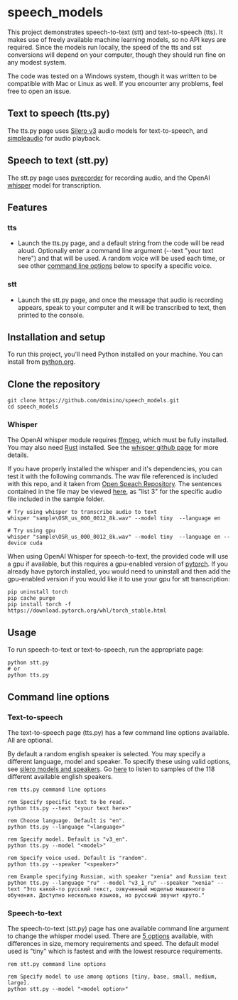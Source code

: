 # speech_models

This project demonstrates speech-to-text (stt) and text-to-speech (tts). It makes use of freely available machine learning models, so no API keys are required. Since the models run locally, the speed of the tts and sst conversions will depend on your computer, though they should run fine on any modest system.

The code was tested on a Windows system, though it was written to be compatible with Mac or Linux as well. If you encounter any problems, feel free to open an issue.

## Text to speech (tts.py)

The tts.py page uses [Silero v3](https://github.com/snakers4/silero-models) audio models for text-to-speech, and [simpleaudio](https://github.com/hamiltron/py-simple-audio) for audio playback.

## Speech to text (stt.py)

The stt.py page uses [pvrecorder](https://github.com/Picovoice/pvrecorder/tree/main/sdk/python) for recording audio, and the OpenAI [whisper](https://github.com/openai/whisper) model for transcription.

## Features

### tts

- Launch the tts.py page, and a default string from the code will be read aloud. Optionally enter a command line argument (--text "your text here") and that will be used. A random voice will be used each time, or see other [command line options](###-text-to-speech) below to specify a specific voice. 

### stt

- Launch the stt.py page, and once the message that audio is recording appears, speak to your computer and it will be transcribed to text, then printed to the console.

## Installation and setup

To run this project, you'll need Python installed on your machine. You can install from [python.org](https://www.python.org/downloads/).

## Clone the repository
```console
git clone https://github.com/dmisino/speech_models.git
cd speech_models
```

### Whisper

The OpenAI whisper module requires [ffmpeg](https://ffmpeg.org/), which must be fully installed. You may also need [Rust](https://www.rust-lang.org/) installed. See the [whisper github page](https://github.com/openai/whisper#setup) for more details.

If you have properly installed the whisper and it's dependencies, you can test it with the following commands. The wav file referenced is included with this repo, and it taken from [Open Speach Repository](https://www.voiptroubleshooter.com/open_speech/american.html). The sentences contained in the file may be viewed [here](https://www.cs.columbia.edu/~hgs/audio/harvard.html), as "list 3" for the specific audio file included in the sample folder.

```console
# Try using whisper to transcribe audio to text 
whisper "sample\OSR_us_000_0012_8k.wav" --model tiny  --language en

# Try using gpu
whisper "sample\OSR_us_000_0012_8k.wav" --model tiny  --language en --device cuda
```

When using OpenAI Whisper for speech-to-text, the provided code will use a gpu if available, but this requires a gpu-enabled version of [pytorch](https://pytorch.org/). If you already have pytorch installed, you would need to uninstall and then add the gpu-enabled version if you would like it to use your gpu for stt transcription:

```console
pip uninstall torch
pip cache purge 
pip install torch -f https://download.pytorch.org/whl/torch_stable.html
```

## Usage
 
 To run speech-to-text or text-to-speech, run the appropriate page:

 ```console
python stt.py
# or
python tts.py
 ```

## Command line options

### Text-to-speech

The text-to-speech page (tts.py) has a few command line options available. All are optional.

By default a random english speaker is selected. You may specify a different language, model and speaker. To specify these using valid options, see [silero models and speakers](https://github.com/snakers4/silero-models#models-and-speakers). Go [here](https://oobabooga.github.io/silero-samples/) to listen to samples of the 118 different available english speakers.

```console
rem tts.py command line options

rem Specify specific text to be read.
python tts.py --text "<your text here>"

rem Choose language. Default is "en".
python tts.py --language "<language>"

rem Specify model. Default is "v3_en".
python tts.py --model "<model>"

rem Specify voice used. Default is "random".
python tts.py --speaker "<speaker>"

rem Example specifying Russian, with speaker "xenia" and Russian text
python tts.py --language "ru" --model "v3_1_ru" --speaker "xenia" --text "Это какой-то русский текст, озвученный моделью машинного обучения. Доступно несколько языков, но русский звучит круто."
```

### Speech-to-text

The speech-to-text (stt.py) page has one available command line argument to change the whisper model used. There are [5 options](https://github.com/openai/whisper#available-models-and-languages) available, with differences in size, memory requirements and speed. The default model used is "tiny" which is fastest and with the lowest resource requirements.

```console
rem stt.py command line options

rem Specify model to use among options [tiny, base, small, medium, large].
python stt.py --model "<model option>"
```